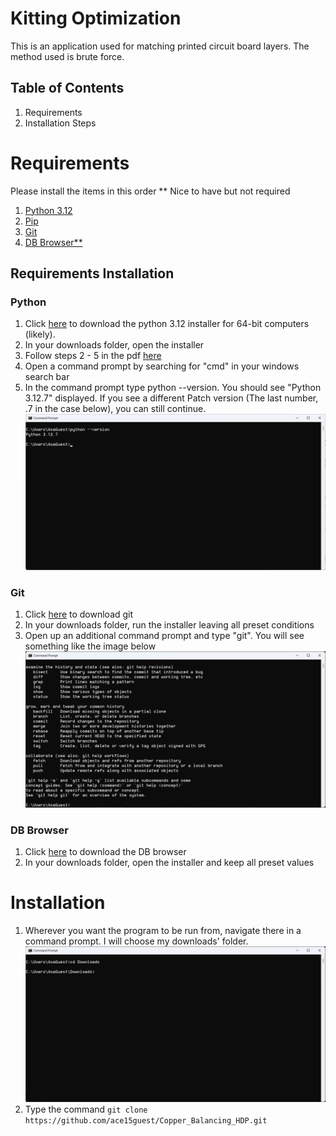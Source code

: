 # Kitting Optimization 
This is an application used for matching printed circuit board layers. The method used is brute force.

## Table of Contents
1. Requirements
2. Installation Steps

# Requirements
Please install the items in this order
** Nice to have but not required
1. [Python 3.12]()
2. [Pip]()
3. [Git]()
4. [DB Browser**]()

## Requirements Installation
### Python
1. Click [here](https://www.python.org/ftp/python/3.12.8/python-3.12.8-amd64.exe) to download the python 3.12 installer for 64-bit computers (likely).
2. In your downloads folder, open the installer
3. Follow steps 2 - 5 in the pdf [here](https://cse.unl.edu/~lksoh/Classes/CSCE100_Fall20/install/PythonInstallation_WINDOWS.pdf)
4. Open a command prompt by searching for "cmd" in your windows search bar
5. In the command prompt type python --version. You should see "Python 3.12.7" displayed. If you see a different Patch version (The last number, .7 in the case below), you can still continue. ![alt text](Assets/mdImages/python_version.png)

### Git
1. Click [here](https://github.com/git-for-windows/git/releases/download/v2.47.1.windows.1/Git-2.47.1-64-bit.exe) to download git
2. In your downloads folder, run the installer leaving all preset conditions
3. Open up an additional command prompt and type "git". You will see something like the image below ![alt text](Assets/mdImages/git.png)
### DB Browser
1. Click [here](https://download.sqlitebrowser.org/DB.Browser.for.SQLite-v3.13.1-win64.msi) to download the DB browser
2. In your downloads folder, open the installer and keep all preset values

# Installation
1. Wherever you want the program to be run from, navigate there in a command prompt. I will choose my downloads' folder. ![alt text](Assets/mdImages/downloads.png)
2. Type the command `git clone https://github.com/ace15guest/Copper_Balancing_HDP.git`

